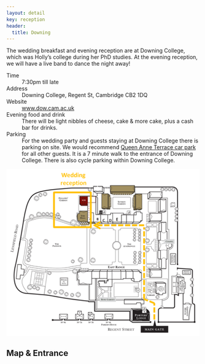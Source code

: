 ```yaml
---
layout: detail
key: reception
header:
  title: Downing
---
```



The wedding breakfast and evening reception are at Downing College, which was Holly’s college during her PhD studies.  At the evening reception, we will have a live band to dance the night away!

<div class="row">
<div class="col-xs-12 col-md-7">

  <dl class="info-list">
  <dt>Time</dt>
  <dd>7:30pm till late</dd>
  <dt>Address</dt>
  <dd>Downing College, Regent St, Cambridge CB2 1DQ</dd>
  <dt>Website</dt>
  <dd><a href="www.dow.cam.ac.uk">www.dow.cam.ac.uk</a></dd>
  <dt>Evening food and drink</dt>
  <dd>There will be light nibbles of cheese, cake &amp; more cake, plus a cash bar for drinks.
  </dd>
  <dt>Parking</dt>
  <dd>For the wedding party and guests staying at Downing College there is parking on site. We would recommend <a href="www.cambridge.gov.uk/queen-anne-terrace-car-park">Queen Anne Terrace car park</a> for all other guests. It is a 7 minute walk to the entrance of Downing College.
  There is also cycle parking within Downing College.</dd>
  </dl>
</div>

<div class="col-xs-12 col-md-5">
  <!-- [![Downing Map](/img/downingmap.png)](/img/downingmap.png) -->
  <a href="/img/downingmap.png">
    <img class="img-responsive" src="/img/downingmap.png" alt="Downing Map" />
  </a>
</div>

</div>

## Map &amp; Entrance

<div class="row">
  <div class="col-xs-12">
    <div id="downingmap"></div>
    <div id="downingpano"></div>
  </div>
</div>
